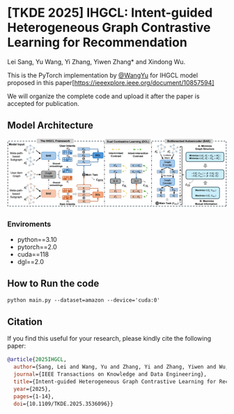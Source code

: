 # [TKDE 2025] IHGCL: Intent-guided Heterogeneous Graph Contrastive Learning for Recommendation
Lei Sang, Yu Wang, Yi Zhang, Yiwen Zhang* and Xindong Wu. 

This is the PyTorch implementation by <a href='https://github.com/wangyu0627'>@WangYu</a> for IHGCL model proposed in this paper[https://ieeexplore.ieee.org/document/10857594]

We will organize the complete code and upload it after the paper is accepted for publication.

## Model Architecture
<img src='model_IHGCL.png' />

### Enviroments
- python==3.10
- pytorch==2.0
- cuda==118
- dgl==2.0
## How to Run the code
```
python main.py --dataset=amazon --device='cuda:0'
```
## Citation

If you find this useful for your research, please kindly cite the following paper:

```bibtex
@article{2025IHGCL,
  author={Sang, Lei and Wang, Yu and Zhang, Yi and Zhang, Yiwen and Wu, Xindong},
  journal={IEEE Transactions on Knowledge and Data Engineering}, 
  title={Intent-guided Heterogeneous Graph Contrastive Learning for Recommendation}, 
  year={2025},
  pages={1-14},
  doi={10.1109/TKDE.2025.3536096}}
